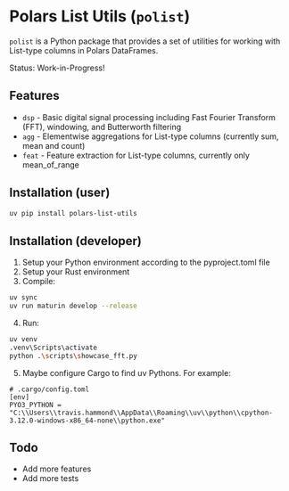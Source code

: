 # Polars List Utils (`polist`)

`polist` is a Python package that provides a set of utilities for working with List-type columns in Polars DataFrames.

Status: Work-in-Progress!

## Features

- `dsp` - Basic digital signal processing including Fast Fourier Transform (FFT), windowing, and Butterworth filtering
- `agg` - Elementwise aggregations for List-type columns (currently sum, mean and count)
- `feat` - Feature extraction for List-type columns, currently only mean_of_range

## Installation (user)

```bash
uv pip install polars-list-utils
```

## Installation (developer)

1) Setup your Python environment according to the pyproject.toml file
2) Setup your Rust environment
3) Compile:

```bash
uv sync
uv run maturin develop --release
```

4) Run:

```bash
uv venv
.venv\Scripts\activate
python .\scripts\showcase_fft.py
```

5) Maybe configure Cargo to find uv Pythons. For example:

```
# .cargo/config.toml
[env]
PYO3_PYTHON = "C:\\Users\\travis.hammond\\AppData\\Roaming\\uv\\python\\cpython-3.12.0-windows-x86_64-none\\python.exe"
```

## Todo

- Add more features
- Add more tests